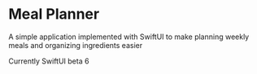 # Meal Planner

A simple application implemented with SwiftUI to make planning weekly
meals and organizing ingredients easier

Currently SwiftUI beta 6
